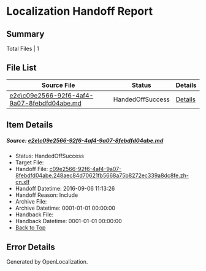 # <a name='report-top'></a> Localization Handoff Report

## Summary
 Total Files | 1

## File List
 Source File | Status | Details 
 ----------- | ------ | ------- 
 [e2e\c09e2566-92f6-4af4-9a07-8febdfd04abe.md](https://github.com/OpenLocalizationTestOrg/ol-test0/blob/2a1c4cc2eb721fb97b6b5cc88050e49a1f9526a4/e2e/c09e2566-92f6-4af4-9a07-8febdfd04abe.md) | HandedOffSuccess | [Details](#821c336b8d28aeb30b7bbcc399e222b9e18b6c384)

## Item Details
##### <a name='821c336b8d28aeb30b7bbcc399e222b9e18b6c384'></a> Source: [e2e\c09e2566-92f6-4af4-9a07-8febdfd04abe.md](https://github.com/OpenLocalizationTestOrg/ol-test0/blob/2a1c4cc2eb721fb97b6b5cc88050e49a1f9526a4/e2e/c09e2566-92f6-4af4-9a07-8febdfd04abe.md)
* Status: HandedOffSuccess
* Target File: 
* Handoff File: [c09e2566-92f6-4af4-9a07-8febdfd04abe.248aec84d70621fb5668a75b8272ec339a8dc8fe.zh-cn.xlf](https://github.com/OpenLocalizationTestOrg/ol-test0-handoff/blob/153e3f67f5074f2da82021f4a7a7e4f3d644c5e7/ol-handoff/OpenLocalizationTestOrg/ol-test0-zhcn/ci/ht/c09e2566-92f6-4af4-9a07-8febdfd04abe.248aec84d70621fb5668a75b8272ec339a8dc8fe.zh-cn.xlf)
* Handoff Datetime: 2016-09-06 11:13:26
* Handoff Reason: Include
* Archive File: 
* Archive Datetime: 0001-01-01 00:00:00
* Handback File: 
* Handback Datetime: 0001-01-01 00:00:00
* [Back to Top](#report-top)


## Error Details

Generated by OpenLocalization.
